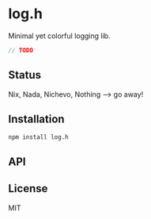 # log.h

Minimal yet colorful logging lib.

```js
// TODO
```

## Status

Nix, Nada, Nichevo, Nothing --> go away!
## Installation

    npm install log.h

## API


## License

MIT
